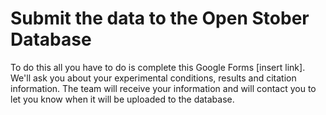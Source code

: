 # Submit the data to the Open Stober Database

To do this all you have to do is complete this Google Forms [insert link]. We'll ask you about your experimental conditions, results and citation information. The team will receive your information and will contact you to let you know when it will be uploaded to the database.